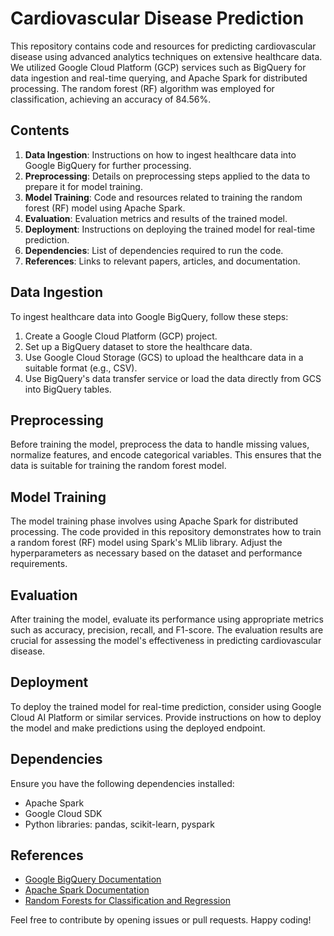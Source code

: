 # Cardiovascular Disease Prediction 

This repository contains code and resources for predicting cardiovascular disease using advanced analytics techniques on extensive healthcare data. We utilized Google Cloud Platform (GCP) services such as BigQuery for data ingestion and real-time querying, and Apache Spark for distributed processing. The random forest (RF) algorithm was employed for classification, achieving an accuracy of 84.56%.

## Contents

1. **Data Ingestion**: Instructions on how to ingest healthcare data into Google BigQuery for further processing.
2. **Preprocessing**: Details on preprocessing steps applied to the data to prepare it for model training.
3. **Model Training**: Code and resources related to training the random forest (RF) model using Apache Spark.
4. **Evaluation**: Evaluation metrics and results of the trained model.
5. **Deployment**: Instructions on deploying the trained model for real-time prediction.
6. **Dependencies**: List of dependencies required to run the code.
7. **References**: Links to relevant papers, articles, and documentation.

## Data Ingestion

To ingest healthcare data into Google BigQuery, follow these steps:

1. Create a Google Cloud Platform (GCP) project.
2. Set up a BigQuery dataset to store the healthcare data.
3. Use Google Cloud Storage (GCS) to upload the healthcare data in a suitable format (e.g., CSV).
4. Use BigQuery's data transfer service or load the data directly from GCS into BigQuery tables.

## Preprocessing

Before training the model, preprocess the data to handle missing values, normalize features, and encode categorical variables. This ensures that the data is suitable for training the random forest model.

## Model Training

The model training phase involves using Apache Spark for distributed processing. The code provided in this repository demonstrates how to train a random forest (RF) model using Spark's MLlib library. Adjust the hyperparameters as necessary based on the dataset and performance requirements.

## Evaluation

After training the model, evaluate its performance using appropriate metrics such as accuracy, precision, recall, and F1-score. The evaluation results are crucial for assessing the model's effectiveness in predicting cardiovascular disease.

## Deployment

To deploy the trained model for real-time prediction, consider using Google Cloud AI Platform or similar services. Provide instructions on how to deploy the model and make predictions using the deployed endpoint.

## Dependencies

Ensure you have the following dependencies installed:

- Apache Spark
- Google Cloud SDK
- Python libraries: pandas, scikit-learn, pyspark

## References

- [Google BigQuery Documentation](https://cloud.google.com/bigquery)
- [Apache Spark Documentation](https://spark.apache.org/docs/latest/)
- [Random Forests for Classification and Regression](https://towardsdatascience.com/random-forests-for-classification-and-regression-56d476b9fc2c)



Feel free to contribute by opening issues or pull requests. Happy coding!
